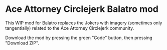 # Ace Attorney Circlejerk Balatro mod

This WIP mod for Balatro replaces the Jokers with imagery (sometimes only tangentially) related to the Ace Attorney Circlejerk community.

Download the mod by pressing the green "Code" button, then pressing "Download ZIP".
